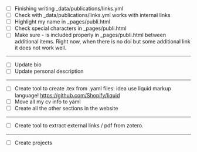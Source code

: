 - [ ] Finishing writing _data/publications/links.yml
- [ ] Check with _data/publications/links.yml works with internal links
- [ ] Highlight my name in _pages/publi.html
- [ ] Check special characters in _pages/publi.html
- [ ] Make sure - is included properly in _pages/publi.html between additional items. 
    Right now, when there is no doi but some additional link it does not work well.
------   
- [ ] Update bio
- [ ] Update personal description
------
- [ ] Create tool to create .tex from .yaml files: idea use liquid markup language! https://github.com/Shopify/liquid
- [ ] Move all my cv info to yaml
- [ ] Create all the other sections in the website
------
- [ ] Create tool to extract external links / pdf from zotero.
------
- [ ] Create projects
